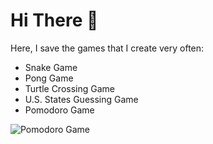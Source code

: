 # Hi There 👋

Here, I save the games that I create very often:

- Snake Game
- Pong Game
- Turtle Crossing Game
- U.S. States Guessing Game
- Pomodoro Game

![Pomodoro Game](./Solution-pomodoro-end/pomodoro.png)
